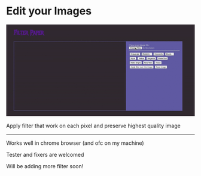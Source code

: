 <h1> Edit your Images</h1>
<img src="demo.gif">
<p> Apply filter that work on each pixel and preserve highest quality image </p>
<hr>
<p> Works well in chrome browser (and ofc on my machine) </p>
<p> Tester and fixers are welcomed </p>
<p> Will be adding more filter soon! </p>
